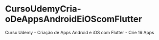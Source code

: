 # CursoUdemyCria-oDeAppsAndroidEiOScomFlutter
Curso Udemy - Criação de Apps Android e iOS com Flutter - Crie 16 Apps
